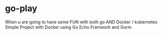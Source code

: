 # go-play
When u are going to have some FUN with both go AND Docker / kubernetes
Simple Project with Docker using Go Echo Framwork and Gorm
